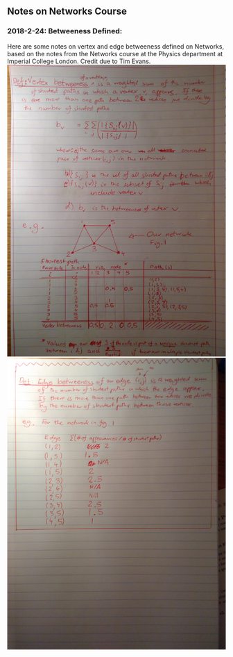## Notes on Networks Course

### 2018-2-24: Betweeness Defined: 

Here are some notes on vertex and edge betweeness defined on Networks, based on the notes from the Networks course at the Physics department at Imperial College London. Credit due to Tim Evans.
![page 1 of 2](vertex_betweeness_and_edge_betweeness1.jpg)
![page 2 of 2](vertex_betweeness_and_edge_betweeness2.jpg)
